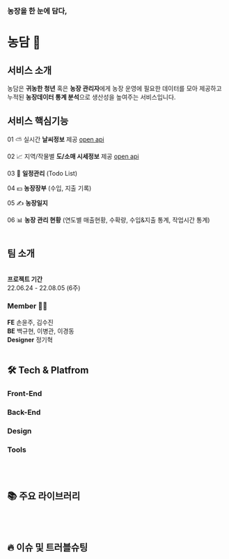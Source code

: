 <h3>농장을 한 눈에 담다,</h3>
<h1>농담 🌿</h1>



<h2>서비스 소개</h2>

<span>농담은 <strong>귀농한 청년</strong> 혹은 <strong>농장 관리자</strong>에게 
농장 운영에 필요한 데이터를 모아 제공하고 <br/>
누적된 <strong>농장데이터 통계 분석</strong>으로 생산성을 높여주는 서비스입니다.</span>



<h2>서비스 핵심기능</h2>

01  ⛅️ 실시간 <strong> 날씨정보</strong> 제공 [open api](https://openweathermap.org/api/one-call-api)

02   📈 지역/작물별  <strong>도/소매 시세정보</strong> 제공 [open api](https://www.kamis.or.kr/customer/reference/openapi_list.do?action=detail&boardno=2)

03  📆 <strong>일정관리</strong> (Todo List) 

04 💵 <strong>농장장부</strong> (수입, 지출 기록)

05   ✍️ <strong>농장일지</strong>

06 📊 <strong>농장 관리 현황</strong> (연도별 매출현황, 수확량, 수입&지출 통계, 작업시간 통계)
<br/><br/>
<h2>팀 소개</h2>
<br/>
<strong>프로젝트 기간</strong> <br/> 22.06.24 - 22.08.05 (6주)


<h3>Member 🧑‍🌾 </h3>
	
<strong>FE</strong> 	손윤주, 김수진	<br/>
<strong>BE</strong> 	백규현, 이병관, 이경동<br/>
<strong>Designer</strong>	정기혁	
<br/><br/>
<h2>🛠 Tech & Platfrom</h2>

<h3>Front-End </h3>

<h3>Back-End </h3>
<h3>Design </h3>
<h3>Tools</h3>

<br/><br/>
<h2>📚 주요 라이브러리</h2>

<br/><br/>
<h2>🔥 이슈 및 트러블슈팅</h2>


